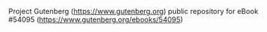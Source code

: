 Project Gutenberg (https://www.gutenberg.org) public repository for
eBook #54095 (https://www.gutenberg.org/ebooks/54095)

